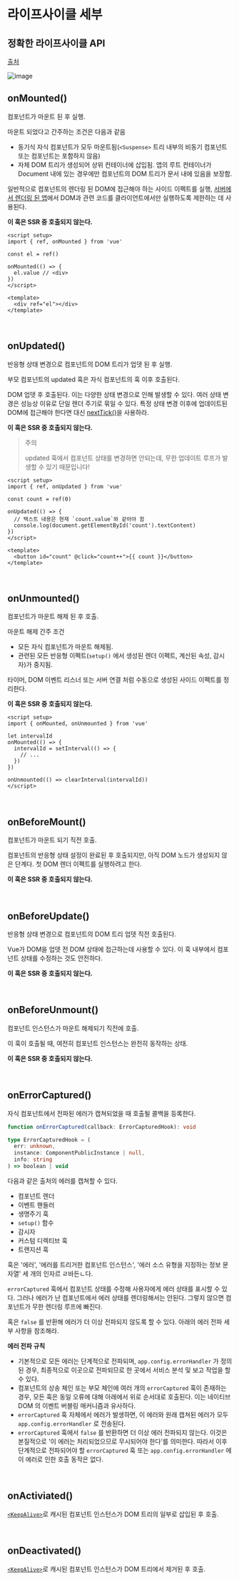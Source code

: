 # 라이프사이클 세부

## 정확한 라이프사이클 API

[출처](https://ko.vuejs.org/guide/essentials/lifecycle.html#lifecycle-diagram)

![image](https://github.com/pozafly/TIL/assets/59427983/0237b70b-5539-4510-a905-b387338b9919)

## onMounted()

컴포넌트가 마운트 된 후 실행.

마운트 되었다고 간주하는 조건은 다음과 같음

- 동기식 자식 컴포넌트가 모두 마운트됨(`<Suspense>` 트리 내부의 비동기 컴포넌트 또는 컴포넌트는 포함하지 않음)
- 자체 DOM 트리가 생성되어 상위 컨테이너에 삽입됨. 앱의 루트 컨테이너가 Document 내에 있는 경우에만 컴포넌트의 DOM 트리가 문서 내에 있음을 보장함.

일반적으로 컴포넌트의 렌더링 된 DOM에 접근해야 하는 사이드 이펙트를 실행, [서버에서 렌더링 된 앱](https://ko.vuejs.org/guide/scaling-up/ssr.html)에서 DOM과 관련 코드를 클라이언트에서만 실행하도록 제한하는 데 사용된다.

**이 훅은 SSR 중 호출되지 않는다.**

```vue
<script setup>
import { ref, onMounted } from 'vue'

const el = ref()

onMounted(() => {
  el.value // <div>
})
</script>

<template>
  <div ref="el"></div>
</template>
```

<br/>

## onUpdated()

반응형 상태 변경으로 컴포넌트의 DOM 트리가 업뎃 된 후 실행.

부모 컴포넌트의 updated 훅은 자식 컴포넌트의 훅 이후 호출된다.

DOM 업뎃 후 호출된다. 이는 다양한 상태 변경으로 인해 발생할 수 있다. 여러 상태 변경은 성능상 이유로 단일 렌더 주기로 묶일 수 있다. 특정 상태 변경 이후에 업데이트된 DOM에 접근해야 한다면 대신 [nextTick()](https://ko.vuejs.org/api/general.html#nexttick)을 사용하라.

**이 훅은 SSR 중 호출되지 않는다.**

> 주의
>
> updated 훅에서 컴포넌트 상태를 변경하면 안되는데, 무한 업데이트 루프가 발생할 수 있기 때문입니다!

```vue
<script setup>
import { ref, onUpdated } from 'vue'

const count = ref(0)

onUpdated(() => {
  // 텍스트 내용은 현재 `count.value`와 같아야 함
  console.log(document.getElementById('count').textContent)
})
</script>

<template>
  <button id="count" @click="count++">{{ count }}</button>
</template>
```

<br/>

## onUnmounted()

컴포넌트가 마운트 해제 된 후 호출.

마운트 해제 간주 조건

- 모든 자식 컴포넌트가 마운트 해제됨.
- 관련된 모든 반응형 이펙트(`setup()` 에서 생성된 렌더 이펙트, 계산된 속성, 감시자)가 중지됨.

타이머, DOM 이벤트 리스너 또는 서버 연결 처럼 수동으로 생성된 사이드 이펙트를 정리한다.

**이 훅은 SSR 중 호출되지 않는다.**

```vue
<script setup>
import { onMounted, onUnmounted } from 'vue'

let intervalId
onMounted(() => {
  intervalId = setInterval(() => {
    // ...
  })
})

onUnmounted(() => clearInterval(intervalId))
</script>
```

<br/>

## onBeforeMount()

컴포넌트가 마운트 되기 직전 호출.

컴포넌트의 반응형 상태 설정이 완료된 후 호출되지만, 아직 DOM 노드가 생성되지 않은 단계다. 첫 DOM 렌더 이펙트를 실행하려고 한다.

**이 훅은 SSR 중 호출되지 않는다.**

<br/>

## onBeforeUpdate()

반응형 상태 변경으로 컴포넌트의 DOM 트리 업뎃 직전 호출된다.

Vue가 DOM을 업뎃 전 DOM 상태에 접근하는데 사용할 수 있다. 이 훅 내부에서 컴포넌트 상태를 수정하는 것도 안전하다.

**이 훅은 SSR 중 호출되지 않는다.**

<br/>

## onBeforeUnmount()

컴포넌트 인스턴스가 마운트 해제되기 직전에 호출.

이 훅이 호출될 때, 여전히 컴포넌트 인스턴스는 완전히 동작하는 상태.

**이 훅은 SSR 중 호출되지 않는다.**

<br/>

## onErrorCaptured()

자식 컴포넌트에서 전파된 에러가 캡쳐되었을 때 호출될 콜백을 등록한다.

```ts
function onErrorCaptured(callback: ErrorCapturedHook): void

type ErrorCapturedHook = (
  err: unknown,
  instance: ComponentPublicInstance | null,
  info: string
) => boolean | void
```

다음과 같은 출처의 에러를 캡쳐할 수 있다.

- 컴포넌트 렌더
- 이벤트 핸들러
- 생명주기 훅
- `setup()` 함수
- 감시자
- 커스텀 디렉티브 훅
- 트랜지션 훅

훅은 '에러', '에러를 트리거한 컴포넌트 인스턴스', '에러 소스 유형을 지정하는 정보 문자열' 세 개의 인자르 ㄹ바든ㄴ다.

`errorCaptured` 훅에서 컴포넌트 상태를 수정해 사용자에게 에러 상태를 표시할 수 있다. 그러나 에러가 난 컴포넌트에서 에러 상태를 렌더링해서는 안된다. 그렇지 않으면 컴포넌트가 무한 렌더링 루프에 빠진다.

혹은 `false` 를 반환해 에러가 더 이상 전파되지 않도록 할 수 있다. 아래의 에러 전파 세부 사항을 참조해라.

**에러 전파 규칙**

- 기본적으로 모든 에러는 단계적으로 전파되며, `app.config.errorHandler` 가 정의된 경우, 최종적으로 이곳으로 전파되므로 한 곳에서 서비스 분석 및 보고 작업을 할 수 있다.
- 컴포넌트의 상송 체인 또는 부모 체인에 여러 개의 `errorCaptured` 훅이 존재하는 경우, 모든 훅은 동일 오류에 대해 아래에서 위로 순서대로 호출된다. 이는 네이티브 DOM 의 이벤트 버블링 매커니즘과 유사하다.
- `errorCaptured` 훅 자체에서 에러가 발생하면, 이 에러와 원래 캡쳐된 에러가 모두 `app.config.errorHandler` 로 전송된다.
- `errorCaptured` 훅에서 `false` 를 반환하면 더 이상 에러 전파되지 않는다. 이것은 본질적으로 '이 에러는 처리되었으므로 무시되어야 한다'를 의미한다. 따라서 이후 단계적으로 전파되어야 할 `errorCaptured` 훅 또는 `app.config.errorHandler` 에 이 에러로 인한 호출 동작은 없다.

<br/>

## onActiviated()

[`<KeepAlive>`](https://ko.vuejs.org/api/built-in-components.html#keepalive)로 캐시된 컴포넌트 인스턴스가 DOM 트리의 일부로 삽입된 후 호출.

<br/>

## onDeactivated()

[`<KeepAlive>`](https://ko.vuejs.org/api/built-in-components.html#keepalive)로 캐시된 컴포넌트 인스턴스가 DOM 트리에서 제거된 후 호출.


